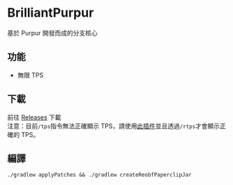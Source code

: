 # BrilliantPurpur
基於 Purpur 開發而成的分支核心
## 功能
- 無限 TPS
## 下載
前往 [Releases](https://github.com/MagicTeaMC/BrilliantCore/releases) 下載  
注意：目前`/tps`指令無法正確顯示 TPS，請使用[此插件](https://cdn.discordapp.com/attachments/1038992705432326185/1130734974983753878/TPSDisplay-1.0.0-SNAPSHOT.jar)並且透過`/rtps`才會顯示正確的 TPS。
## 編譯
```
./gradlew applyPatches && ./gradlew createReobfPaperclipJar
```
